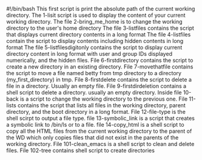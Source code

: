#!/bin/bash
This first script is print the absolute path of the current working directory.
The 1-lisit script is used to display the content of your current working directory.
The file 2-bring_me_home is to change the working directory to the user's home directory
The file 3-listfiles contains the script that displays current directory contents in a long format
The file 4-listfiles contain the script to display contents including hidden contents in long format
The file 5-listfilesdigitonly contains the script to display current directory content in long format with user and group IDs displayed numerically, and the hidden files.
File 6-firstdirectory contains the script to create a new directory in an existing directory.
File 7-movethatfile contains the script to move a file named betty from tmp directory to a directory (my_first_directory) in tmp.
File 8-firstdelete contains the script to delete a file in a directory. Usually an empty file.
File 9-firstdirdeletion contains a shell script to delete a directory. usually an empty directory.
Inside file 10-back is a script to change the working directory to the previous one.
File 11-lists contains the script that lists all files in the working directory, parent directory, and the boot directory in a long format.
File 12-file-type is the shell scirpt to output a file type.
file 13-symbolic_link is a script that creates a symbolic link to /bin/ls or to a file.
file 14-copy_html is a shell script to copy all the HTML files from the current working directory to the parent of the WD which only copies files that did not exist in the parents of the working directory.
File 101-clean_emacs is a shell script to clean and delete files.
File 102-tree contains shell script to create directories
